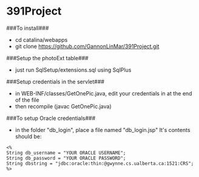 391Project
==========

###To install###
- cd catalina/webapps
- git clone https://github.com/GannonLinMar/391Project.git

###Setup the photoExt table###
- just run SqlSetup/extensions.sql using SqlPlus


###Setup credentials in the servlet###
- in WEB-INF/classes/GetOnePic.java, edit your credentials in at the end of the file
- then recompile (javac GetOnePic.java)

###To setup Oracle credentials###
- in the folder "db_login", place a file named "db_login.jsp" It's contents should be:

```
<% 
String db_username = "YOUR ORACLE USERNAME";
String db_password = "YOUR ORACLE PASSWORD";
String dbstring = "jdbc:oracle:thin:@gwynne.cs.ualberta.ca:1521:CRS";
%>
```
